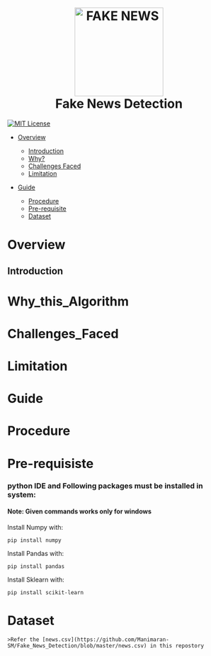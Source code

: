 <h1 align="center">
  <img src="https://www.thehindu.com/opinion/op-ed/x9sol6/article29451786.ece/ALTERNATES/FREE_960/Fake-news" height="200px" width="200px" alt="FAKE NEWS"><br>
  Fake News Detection
</h1>

[![MIT License](https://img.shields.io/badge/license-MIT-blue.svg?style=flat)](https://github.com/Manimaran-SM/Fake_News_Detection/blob/master/LICENSE)

* [Overview](#Overview)
   * [Introduction](#Introduction)
   * [Why?](#Why_this_Algorithm)
   * [Challenges Faced](#Challenges_Faced)
   * [Limitation](#Limitation)
   
* [Guide](#Guide)
  * [Procedure](#Procedure)
  * [Pre-requisite](##Pre-requisiste)
  * [Dataset](#Dataset)


# Overview
## Introduction



# Why_this_Algorithm



# Challenges_Faced



# Limitation



# Guide
# Procedure
> 

# Pre-requisiste
### python IDE and Following packages must be installed in system:
#### Note: Given commands works only for windows
Install Numpy with:

```
pip install numpy
```
Install Pandas with:

```
pip install pandas
```
Install Sklearn with:

```
pip install scikit-learn
```

    

# Dataset
    >Refer the [news.csv](https://github.com/Manimaran-SM/Fake_News_Detection/blob/master/news.csv) in this repostory

